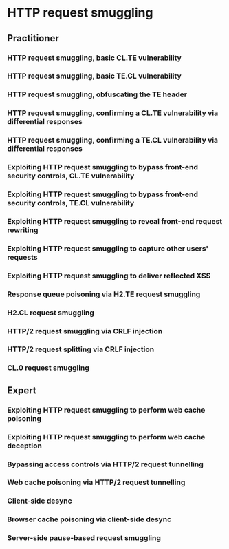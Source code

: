 # HTTP request smuggling

## Practitioner

### HTTP request smuggling, basic CL.TE vulnerability

### HTTP request smuggling, basic TE.CL vulnerability

### HTTP request smuggling, obfuscating the TE header

### HTTP request smuggling, confirming a CL.TE vulnerability via differential responses

### HTTP request smuggling, confirming a TE.CL vulnerability via differential responses

### Exploiting HTTP request smuggling to bypass front-end security controls, CL.TE vulnerability

### Exploiting HTTP request smuggling to bypass front-end security controls, TE.CL vulnerability

### Exploiting HTTP request smuggling to reveal front-end request rewriting

### Exploiting HTTP request smuggling to capture other users' requests

### Exploiting HTTP request smuggling to deliver reflected XSS

### Response queue poisoning via H2.TE request smuggling

### H2.CL request smuggling

### HTTP/2 request smuggling via CRLF injection

### HTTP/2 request splitting via CRLF injection

### CL.0 request smuggling

## Expert

### Exploiting HTTP request smuggling to perform web cache poisoning

### Exploiting HTTP request smuggling to perform web cache deception

### Bypassing access controls via HTTP/2 request tunnelling

### Web cache poisoning via HTTP/2 request tunnelling

### Client-side desync

### Browser cache poisoning via client-side desync

### Server-side pause-based request smuggling
